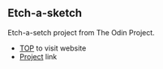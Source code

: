 ## Etch-a-sketch

Etch-a-setch project from The Odin Project.

- [TOP](https://www.theodinproject.com/) to visit website
- [Project](https://www.theodinproject.com/lessons/foundations-etch-a-sketch) link
